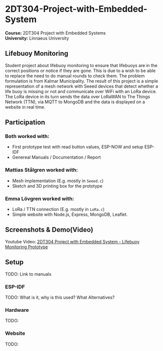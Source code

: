# 2DT304-Project-with-Embedded-System
**Course:** 2DT304 Project with Embedded Systems  
**University:** Linnaeus University
## Lifebuoy Monitoring
Student project about lifebuoy monitoring to ensure that lifebuoys are in the correct positions or notice if they are gone. This is due to a wish to be able to replace the need to do manual rounds to check them. The problem formulation is from Kalmar Municipality. The result of this project is a simple representation of a mesh network with Seeed devices that detect whether a life buoy is missing or not and communicate over WiFi with an LoRa device. The LoRa device in its turn sends the data over LoRaWAN to The Things Network (TTN), via MQTT to MongoDB and the data is displayed on a website in real time. 

## Participation
### Both worked with:  
- First prototype test with read button values, ESP-NOW and setup ESP-IDF
- Genereal Manuals / Documentation / Report

### Mattias Stålgren worked with:  
- Mesh implementation (E.g. mostly in ```Seeed.c```)
- Sketch and 3D printing box for the prototype

### Emma Lövgren worked with:
- LoRa / TTN connection (E.g. mostly in ```LoRa.c```)
- Simple website with Node.js, Express, MongoDB, Leaflet.

## Screenshots & Demo(Video)
Youtube Video: [2DT304 Project with Embedded System - Lifebuoy Monitoring Prototype](https://youtu.be/HGqFb-Lzu50?si=iPdqgvS2ZUVpU11g)

## Setup
TODO: Link to manuals

### ESP-IDF
TODO: What is it, why is this used? What Alternatives?

### Hardware
TODO: 

### Website
TODO:

